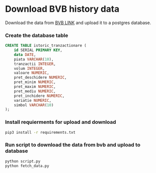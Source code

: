 # Download BVB history data
Download the data from [BVB LINK](https://www.bvb.ro/FinancialInstruments/Details/FinancialInstrumentsDetails.aspx?s=UZT) and upload it to a postgres database.

### Create the database table
```sql
CREATE TABLE istoric_tranzactionare (
    id SERIAL PRIMARY KEY,
    data DATE,
    piata VARCHAR(10),
    tranzactii INTEGER,
    volum INTEGER,
    valoare NUMERIC,
    pret_deschidere NUMERIC,
    pret_minim NUMERIC,
    pret_maxim NUMERIC,
    pret_mediu NUMERIC,
    pret_inchidere NUMERIC,
    variatie NUMERIC,
    simbol VARCHAR(10)
);
```

### Install requierments for upload and download
```sh
pip3 install -r requirements.txt
```

### Run script to download the data from bvb and upload to database
```sh
python script.py
python fetch_data.py
```
